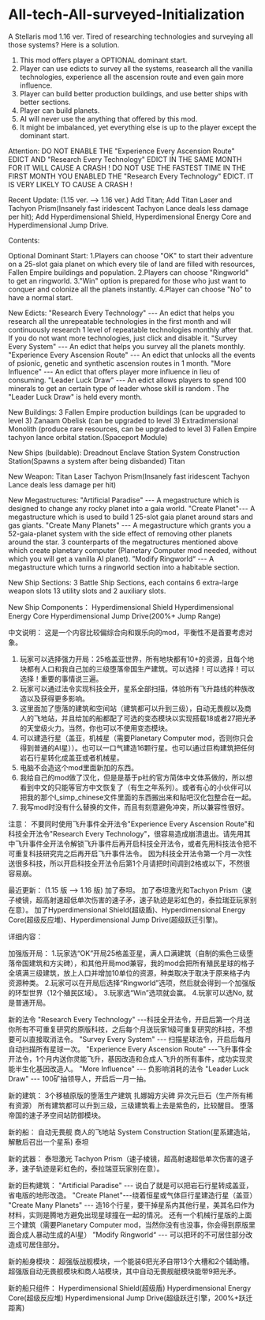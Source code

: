 # All-tech-All-surveyed-Initialization
A Stellaris mod
1.16 ver.
Tired of researching technologies and surveying all those systems?
Here is a solution.
1. This mod offers player a OPTIONAL dominant  start. 
2. Player can use edicts to survey all the systems, reasearch all the vanilla technologies, experience all the ascension route and even gain more influence.
3. Player can build better production buildings, and use better ships with better sections.
4. Player can build planets.
5. AI will never use the anything that offered by this mod.
6. It might be imbalanced, yet everything else is up to the player except the dominant start.

Attention:
DO NOT ENABLE THE "Experience Every Ascension Route" EDICT AND "Research Every Technology" EDICT IN THE SAME MONTH FOR IT WILL CAUSE A CRASH !
DO NOT USE THE FASTEST TIME IN THE FIRST MONTH YOU ENABLED THE "Research Every Technology" EDICT. IT IS VERY LIKELY TO CAUSE A CRASH !

Recent Update:
(1.15 ver. --> 1.16 ver.)
Add Titan;
Add Titan Laser and Tachyon Prism(Insanely fast iridescent Tachyon Lance deals less damage per hit);
Add Hyperdimensional Shield, Hyperdimensional Energy Core and Hyperdimensional Jump Drive.

Contents:

Optional Dominant Start:
1.Players can choose "OK" to start their adventure on a 25-slot gaia planet on which every tile of land are filled with resources, Fallen Empire buildings and population.
2.Players can choose "Ringworld" to get an ringworld.
3."Win" option is prepared for those who just want to conquer and colonize all the planets instantly. 
4.Player can choose "No" to have a normal start.

New Edicts:
"Research Every Technology" --- An edict that helps you research all the unrepeatable technologies in the first month and will continuously research 1 level of repeatable technologies monthly after that. If you do not want more technologies, just click and disable it.
"Survey Every System" --- An edict that helps you survey all the planets monthly.
"Experience Every Ascension Route" --- An edict that unlocks all the events of psionic, genetic and synthetic ascension routes in 1 month.
"More Influence" --- An edict that offers player more influence in lieu of consuming.
"Leader Luck Draw" --- An edict allows players to spend 100 minerals to get an certain type of leader whose skill is random . The "Leader Luck Draw" is held every month.

New Buildings:
3 Fallen Empire production buildings (can be upgraded to level 3)
Zanaam Obelisk (can be upgraded to level 3)
Extradimensional Monolith (produce rare resources, can be upgraded to level 3)
Fallen Empire tachyon lance orbital station.(Spaceport Module)

New Ships (buildable):
Dreadnout
Enclave Station
System Construction Station(Spawns a system after being disbanded)
Titan

New Weapon:
Titan Laser
Tachyon Prism(Insanely fast iridescent Tachyon Lance deals less damage per hit)

New Megastructures:
"Artificial Paradise" --- A megastructure which is designed to change any rocky planet into a gaia world.
"Create Planet"--- A megastructure which is used to build 1 25-slot gaia planet around stars and gas giants.
"Create Many Planets" --- A megastructure which grants you a 52-gaia-planet system with the side effect of removing other planets around the star.
3 counterparts of the megatructures mentioned above which create planetary computer (Planetary Computer mod needed, without which you will get a vanilla AI planet). 
”Modify Ringworld“ --- A megastructure which turns a ringworld section into a habitable section.

New Ship Sections:
 3 Battle Ship Sections, each contains 6 extra-large weapon slots 13 utility slots and 2 auxiliary slots.
 
New Ship Components：
Hyperdimensional Shield
Hyperdimensional Energy Core
Hyperdimensional Jump Drive(200%+ Jump Range)

中文说明：
这是一个内容比较偏综合向和娱乐向的mod，平衡性不是首要考虑对象。
1. 玩家可以选择强力开局：25格盖亚世界，所有地块都有10+的资源，且每个地块都有人口和我自己加的三级堕落帝国生产建筑。可以选择！可以选择！可以选择！重要的事情说三遍。
2. 玩家可以通过法令实现科技全开，星系全部扫描，体验所有飞升路线的种族改造以及获得更多影响。
3. 这里面加了堕落的建筑和空间站（建筑都可以升到三级），自动无畏舰以及商人的飞地站，并且给加的船都配了可选的变态模块以实现搭载18或者27把光矛的天堂级火力。当然，你也可以不使用变态模块。
4. 可以建造行星（盖亚，机械星（需要Planetary Computer mod，否则你只会得到普通的AI星））。也可以一口气建造16颗行星。也可以通过巨构建筑把任何岩石行星转化成盖亚或者机械星。
5. 电脑不会造这个mod里面新加的东西。
6. 我给自己的mod做了汉化，但是是基于p社的官方简体中文体系做的，所以想看到中文的只能等官方中文恢复了（有生之年系列）。或者有心的小伙伴可以把我的那个l_simp_chinese文件里面的东西搬出来和贴吧汉化包整合在一起。
7. 我写mod时没有什么替换的文件，而且有刻意避免冲突，所以兼容性很好。

注意：
不要同时使用飞升事件全开法令"Experience Every Ascension Route"和科技全开法令"Research Every Technology"，很容易造成崩溃退出。请先用其中飞升事件全开法令解锁飞升事件后再开启科技全开法令，或者先用科技法令把不可重复科技研究完之后再开启飞升事件法令。
因为科技全开法令第一个月一次性送很多科技，所以开启科技全开法令后第1个月请把时间调到2格或以下，不然很容易崩。

最近更新：
(1.15 版 --> 1.16 版)
加了泰坦。
加了泰坦激光和Tachyon Prism（速子棱镜，超高射速超低单次伤害的速子矛，速子轨迹是彩虹色的，泰拉瑞亚玩家别在意）。
加了Hyperdimensional Shield(超级盾)、Hyperdimensional Energy Core(超级反应堆)、Hyperdimensional Jump Drive(超级跃迁引擎)。

详细内容：

加强版开局：
1.玩家选“OK”开局25格盖亚星，满人口满建筑（自制的紫色三级堕落帝国建筑和方尖碑），和其他开局mod兼容，我的mod会把所有殖民星球的格子全填满三级建筑，放上人口并增加10单位的资源，种类取决于取决于原来格子内资源种类。
2.玩家可以在开局后选择“Ringworld”选项，然后就会得到一个加强版的环型世界（12个殖民区域）。
3.玩家选“Win”选项就会赢。
4.玩家可以选No, 就是普通开局。

新的法令
"Research Every Technology" ---科技全开法令，开启后第一个月送你所有不可重复研究的原版科技，之后每个月送玩家1级可重复研究的科技，不想要可以直接取消法令。
"Survey Every System" --- 扫描星球法令，开启后每月自动扫描所有星球一次。
"Experience Every Ascension Route" ---飞升事件全开法令，1个月内送你灵能飞升，基因改造和合成人飞升的所有事件，成功实现灵能半生化基因改造人。
"More Influence" --- 负影响消耗的法令
"Leader Luck Draw" --- 100矿抽领导人，开启后一月一抽。

新的建筑：
3个移植原版的堕落生产建筑
扎娜姆方尖碑
异次元巨石（生产所有稀有资源）
所有建筑都可以升到三级，三级建筑看上去是紫色的，比较醒目。
堕落帝国的速子矛空间站防御模块。

新的船：
自动无畏舰
商人的飞地站
System Construction Station(星系建造站，解散后召出一个星系)
泰坦

新的武器：
泰坦激光
Tachyon Prism（速子棱镜，超高射速超低单次伤害的速子矛，速子轨迹是彩虹色的，泰拉瑞亚玩家别在意）。

新的巨构建筑：
"Artificial Paradise" --- 说白了就是可以把岩石行星转成盖亚，省电版的地形改造。
"Create Planet"---绕着恒星或气体巨行星建造行星（盖亚）
"Create Many Planets" --- 造16个行星，要干掉星系内其他行星，美其名曰作为材料，实则是腾地方避免出现星球撞在一起的情况。
还有一个机械行星版的上面三个建筑（需要Planetary Computer mod，当然你没有也没事，你会得到原版里面合成人暴动生成的AI星）
”Modify Ringworld“ --- 可以把环的不可居住部分改造成可居住部分。

新的船身模块：
超强版战舰模块，一个能装6把光矛自带13个大槽和2个辅助槽。
超强版自动无畏舰模块和商人站模块，其中自动无畏舰艇模块能带9把光矛。

新的船只组件：
Hyperdimensional Shield(超级盾)
Hyperdimensional Energy Core(超级反应堆)
Hyperdimensional Jump Drive(超级跃迁引擎，200%+跃迁距离)
